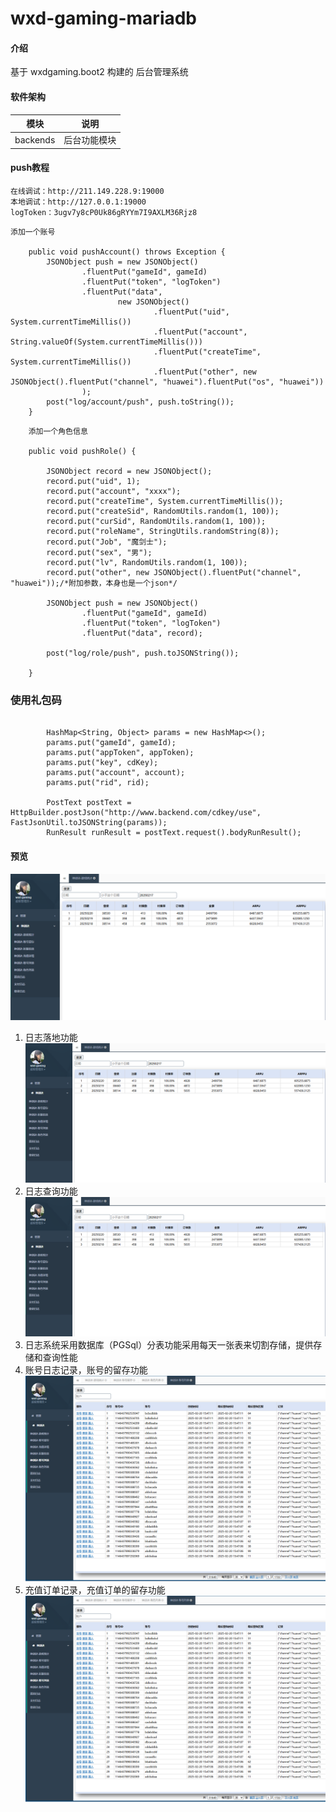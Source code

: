 # wxd-gaming-mariadb

#### 介绍

基于 wxdgaming.boot2 构建的 后台管理系统

#### 软件架构

| 模块       | 说明     |
|----------|--------|
| backends | 后台功能模块 |


#### push教程

```angular2html
在线调试：http://211.149.228.9:19000
本地调试：http://127.0.0.1:19000
logToken：3ugv7y8cP0Uk86gRYYm7I9AXLM36Rjz8
```

```angular2html
添加一个账号

    public void pushAccount() throws Exception {
        JSONObject push = new JSONObject()
                .fluentPut("gameId", gameId)
                .fluentPut("token", "logToken")
                .fluentPut("data",
                        new JSONObject()
                                .fluentPut("uid", System.currentTimeMillis())
                                .fluentPut("account", String.valueOf(System.currentTimeMillis()))
                                .fluentPut("createTime", System.currentTimeMillis())
                                .fluentPut("other", new JSONObject().fluentPut("channel", "huawei").fluentPut("os", "huawei"))
                );
        post("log/account/push", push.toString());
    }
```

``` push
    添加一个角色信息
    
    public void pushRole() {

        JSONObject record = new JSONObject();
        record.put("uid", 1);
        record.put("account", "xxxx");
        record.put("createTime", System.currentTimeMillis());
        record.put("createSid", RandomUtils.random(1, 100));
        record.put("curSid", RandomUtils.random(1, 100));
        record.put("roleName", StringUtils.randomString(8));
        record.put("Job", "魔剑士");
        record.put("sex", "男");
        record.put("lv", RandomUtils.random(1, 100));
        record.put("other", new JSONObject().fluentPut("channel", "huawei"));/*附加参数，本身也是一个json*/

        JSONObject push = new JSONObject()
                .fluentPut("gameId", gameId)
                .fluentPut("token", "logToken")
                .fluentPut("data", record);

        post("log/role/push", push.toJSONString());

    }
```

### 使用礼包码
```angular2html

        HashMap<String, Object> params = new HashMap<>();
        params.put("gameId", gameId);
        params.put("appToken", appToken);
        params.put("key", cdKey);
        params.put("account", account);
        params.put("rid", rid);

        PostText postText = HttpBuilder.postJson("http://www.backend.com/cdkey/use", FastJsonUtil.toJSONString(params));
        RunResult runResult = postText.request().bodyRunResult();

```

#### 预览

![image](/png/gamestat.png)

1. 日志落地功能
   ![image](/png/gamestat.png)
2. 日志查询功能
   ![image](/png/gamestat.png)
3. 日志系统采用数据库（PGSql）分表功能采用每天一张表来切割存储，提供存储和查询性能
4. 账号日志记录，账号的留存功能
   ![image](/png/account.png)
5. 充值订单记录，充值订单的留存功能
   ![image](/png/account.png)